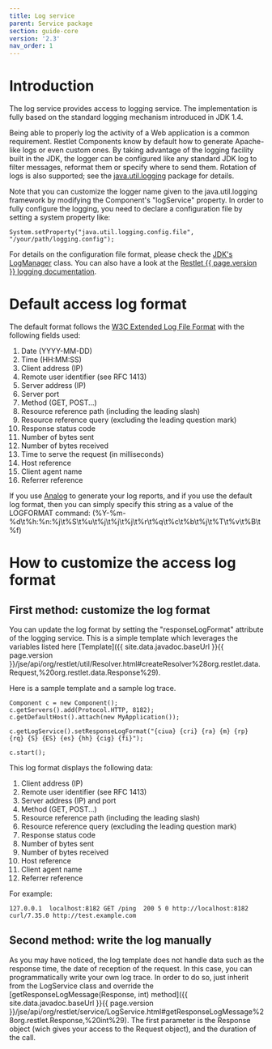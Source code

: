 ```yaml
---
title: Log service
parent: Service package
section: guide-core
version: '2.3'
nav_order: 1
---
```

# Introduction

The log service provides access to logging service. The implementation
is fully based on the standard logging mechanism introduced in JDK 1.4.

Being able to properly log the activity of a Web application is a common
requirement. Restlet Components know by default how to generate
Apache-like logs or even custom ones. By taking advantage of the logging
facility built in the JDK, the logger can be configured like any
standard JDK log to filter messages, reformat them or specify where to
send them. Rotation of logs is also supported; see the
[java.util.logging](http://docs.oracle.com/javase/7/docs/api/java/util/logging/package-summary.html)
package for details.

Note that you can customize the logger name given to the
java.util.logging framework by modifying the Component's "logService"
property. In order to fully configure the logging, you need to declare a
configuration file by setting a system property like:

<pre class="language-java"><code class="language-java">System.setProperty("java.util.logging.config.file", "/your/path/logging.config"); 
</code></pre>

For details on the configuration file format, please check the [JDK's
LogManager](http://docs.oracle.com/javase/7/docs/api/index.html?java/util/logging/LogManager.html)
class. You can also have a look at the [Restlet {{ page.version }} logging
documentation](../../editions/jse/logging).

# Default access log format

The default format follows the [W3C Extended Log File
Format](http://www.w3.org/TR/WD-logfile.html)
with the following fields used:

1.  Date (YYYY-MM-DD)
2.  Time (HH:MM:SS)
3.  Client address (IP)
4.  Remote user identifier (see RFC 1413)
5.  Server address (IP)
6.  Server port
7.  Method (GET, POST...)
8.  Resource reference path (including the leading slash)
9.  Resource reference query (excluding the leading question mark)
10. Response status code
11. Number of bytes sent
12. Number of bytes received
13. Time to serve the request (in milliseconds)
14. Host reference
15. Client agent name
16. Referrer reference

If you use
[Analog](http://www.analog.cx/)
to generate your log reports, and if you use the default log format,
then you can simply specify this string as a value of the LOGFORMAT
command:
(%Y-%m-%d\\t%h:%n:%j\\t%S\\t%u\\t%j\\t%j\\t%j\\t%r\\t%q\\t%c\\t%b\\t%j\\t%T\\t%v\\t%B\\t%f)

# How to customize the access log format

## First method: customize the log format

You can update the log format by setting the "responseLogFormat" attribute of the logging service.
This is a simple template which leverages the variables listed here
[Template]({{ site.data.javadoc.baseUrl }}{{ page.version }}/jse/api/org/restlet/util/Resolver.html#createResolver%28org.restlet.data.Request,%20org.restlet.data.Response%29).

Here is a sample template and a sample log trace.

<pre class="language-java"><code class="language-java">Component c = new Component();
c.getServers().add(Protocol.HTTP, 8182);
c.getDefaultHost().attach(new MyApplication());

c.getLogService().setResponseLogFormat("{ciua} {cri} {ra} {m} {rp} {rq} {S} {ES} {es} {hh} {cig} {fi}");

c.start();
</code></pre>

This log format displays the following data:

1.  Client address (IP)
2.  Remote user identifier (see RFC 1413)
3.  Server address (IP) and port
4.  Method (GET, POST...)
5.  Resource reference path (including the leading slash)
6.  Resource reference query (excluding the leading question mark)
7.  Response status code
8.  Number of bytes sent
9.  Number of bytes received
10. Host reference
11. Client agent name
12. Referrer reference

For example:

<pre class="language-bash"><code class="language-bash">127.0.0.1  localhost:8182 GET /ping  200 5 0 http://localhost:8182 curl/7.35.0 http://test.example.com
</code></pre>

## Second method: write the log manually

As you may have noticed, the log template does not handle data such as the response time, the date of reception of the request.
In this case, you can programmatically write your own log trace.
In order to do so, just inherit from the LogService class and override the [getResponseLogMessage(Response, int) method]({{ site.data.javadoc.baseUrl }}{{ page.version }}/jse/api/org/restlet/service/LogService.html#getResponseLogMessage%28org.restlet.Response,%20int%29).
The first parameter is the Response object (wich gives your access to the Request object), and the duration of the call.
